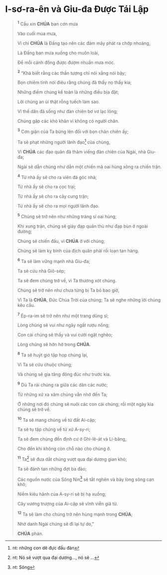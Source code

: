 # I-sơ-ra-ên và Giu-đa Được Tái Lập

> <sup><b>1</b></sup> Cầu xin **CHÚA** ban cơn mưa
>
> Vào cuối mùa mưa,
>
> Vì chỉ **CHÚA** là Đấng tạo nên các đám mây phát ra chớp nhoáng,
>
> Là Đấng ban mưa xuống cho muôn loài,
>
> Để mỗi cánh đồng được đượm nhuần mưa móc.
>
> <sup><b>2</b></sup> “Khá biết rằng các thần tượng chỉ nói xằng nói bậy;
>
> Bọn chiêm tinh nói điêu rằng chúng đã thấy nọ thấy kia;
>
> Những điềm chúng kể toàn là những điều bịa đặt;
>
> Lời chúng an ủi thật rỗng tuếch làm sao.
>
> Vì thế dân đã sống như đàn chiên bơ vơ lạc lõng;
>
> Chúng gặp các khó khăn vì không có người chăn.
>
> <sup><b>3</b></sup> Cơn giận của Ta bừng lên đối với bọn chăn chiên ấy;
>
> Ta sẽ phạt những người lãnh đạo[^1-bcba1cf8-1498-4197-b1fc-fab24645d7c9] của chúng,
>
> Vì **CHÚA** các đạo quân đã thăm viếng đàn chiên của Ngài, nhà Giu-đa;
>
> Ngài sẽ dẫn chúng như dẫn một chiến mã oai hùng xông ra chiến trận.
>
> <sup><b>4</b></sup> Từ nhà ấy sẽ cho ra viên đá góc nhà;
>
> Từ nhà ấy sẽ cho ra cọc trại;
>
> Từ nhà ấy sẽ cho ra cây cung trận;
>
> Từ nhà ấy sẽ cho ra mọi người lãnh đạo.
>
> <sup><b>5</b></sup> Chúng sẽ trở nên như những tráng sĩ oai hùng;
>
> Khi xung trận, chúng sẽ giày đạp quân thù như đạp bùn ở ngoài đường;
>
> Chúng sẽ chiến đấu, vì **CHÚA** ở với chúng;
>
> Chúng sẽ làm kỵ binh của địch quân phải rối loạn tan hàng.
>
> <sup><b>6</b></sup> Ta sẽ làm vững mạnh nhà Giu-đa;
>
> Ta sẽ cứu nhà Giô-sép;
>
> Ta sẽ đem chúng trở về, vì Ta thương xót chúng.
>
> Chúng sẽ trở nên như chưa từng bị Ta bỏ bao giờ,
>
> Vì Ta là **CHÚA**, Đức Chúa Trời của chúng; Ta sẽ nghe những lời chúng kêu cầu.
>
> <sup><b>7</b></sup> Ép-ra-im sẽ trở nên như một trang dũng sĩ;
>
> Lòng chúng sẽ vui như ngây ngất rượu nồng;
>
> Con cái chúng sẽ thấy và vui cười ngặt nghẽo;
>
> Lòng chúng sẽ hớn hở trong **CHÚA**.
>
> <sup><b>8</b></sup> Ta sẽ huýt gió tập họp chúng lại,
>
> Vì Ta sẽ cứu chuộc chúng;
>
> Và chúng sẽ gia tăng đông đúc như trước kia.
>
> <sup><b>9</b></sup> Dù Ta rải chúng ra giữa các dân các nước;
>
> Từ những xứ xa xăm chúng vẫn nhớ đến Ta;
>
> Ở những nơi đó chúng sẽ nuôi các con cái chúng; rồi một ngày kia chúng sẽ trở về.
>
> <sup><b>10</b></sup> Ta sẽ mang chúng về từ đất Ai-cập;
>
> Ta sẽ tụ tập chúng về từ xứ A-sy-ri;
>
> Ta sẽ đem chúng đến định cư ở Ghi-lê-át và Li-băng,
>
> Cho đến khi không còn chỗ nào cho chúng ở.
>
> <sup><b>11</b></sup> Ta[^2-bcba1cf8-1498-4197-b1fc-fab24645d7c9] sẽ đưa dắt chúng vượt qua đại dương gian khó;
>
> Ta sẽ đánh tan những đợt ba đào;
>
> Các nguồn nước của Sông Nin[^3-bcba1cf8-1498-4197-b1fc-fab24645d7c9] sẽ tắt nghẽn và bày lòng sông cạn khô;
>
> Niềm kiêu hãnh của A-sy-ri sẽ bị hạ xuống;
>
> Cây vương trượng của Ai-cập sẽ vĩnh viễn giã từ.
>
> <sup><b>12</b></sup> Ta sẽ làm cho chúng trở nên hùng mạnh trong **CHÚA**;
>
> Nhờ danh Ngài chúng sẽ đi lại tự do,”
>
> **CHÚA** phán.

[^1-bcba1cf8-1498-4197-b1fc-fab24645d7c9]: nt: những con dê đực đầu đàn
[^2-bcba1cf8-1498-4197-b1fc-fab24645d7c9]: nt: Nó sẽ vượt qua đại dương..., nó sẽ ...
[^3-bcba1cf8-1498-4197-b1fc-fab24645d7c9]: nt: Sông